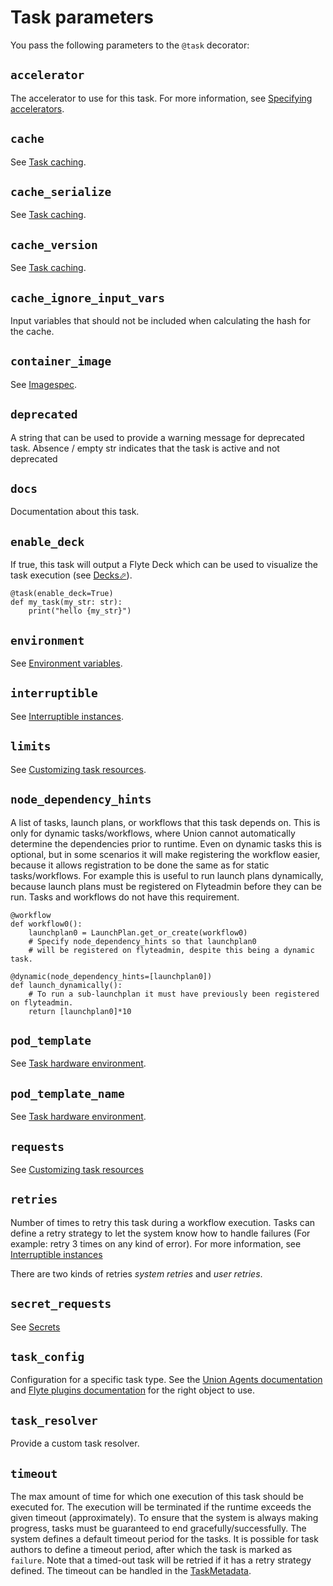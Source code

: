 # Task parameters

You pass the following parameters to the `@task` decorator:

<!-- TODO: consider organizing by category rather than alphabetically -->

## `accelerator`

The accelerator to use for this task. For more information, see [Specifying accelerators](https://docs.flyte.org/en/latest/api/flytekit/extras.accelerators.html#specifying-accelerators).

## `cache`

See [Task caching](task-caching).

## `cache_serialize`

See [Task caching](task-caching).

## `cache_version`

See [Task caching](task-caching).

## `cache_ignore_input_vars`

Input variables that should not be included when calculating the hash for the cache.

## `container_image`

See [Imagespec](task-software-environment/imagespec).

## `deprecated`

A string that can be used to provide a warning message for deprecated task. Absence / empty str indicates that the task is active and not deprecated

## `docs`

Documentation about this task.

## `enable_deck`

If true, this task will output a Flyte Deck which can be used to visualize the task execution (see [Decks&#x2B00;](https://docs.flyte.org/en/latest/user_guide/development_lifecycle/decks.html#id1)).

```{code-block} python
@task(enable_deck=True)
def my_task(my_str: str):
    print("hello {my_str}")
```

## `environment`

See [Environment variables](task-software-environment/environment-variables).

## `interruptible`

See [Interruptible instances](task-hardware-environment/interruptible-instances).

## `limits`

See [Customizing task resources](task-hardware-environment/customizing-task-resources).

## `node_dependency_hints`

A list of tasks, launch plans, or workflows that this task depends on. This is only for dynamic tasks/workflows, where Union cannot automatically determine the dependencies prior to runtime. Even on dynamic tasks this is optional, but in some scenarios it will make registering the workflow easier, because it allows registration to be done the same as for static tasks/workflows. For example this is useful to run launch plans dynamically, because launch plans must be registered on Flyteadmin before they can be run. Tasks and workflows do not have this requirement.

```{code-block} python
@workflow
def workflow0():
    launchplan0 = LaunchPlan.get_or_create(workflow0)
    # Specify node_dependency_hints so that launchplan0
    # will be registered on flyteadmin, despite this being a dynamic task.

@dynamic(node_dependency_hints=[launchplan0])
def launch_dynamically():
    # To run a sub-launchplan it must have previously been registered on flyteadmin.
    return [launchplan0]*10
```

## `pod_template`

See [Task hardware environment](task-hardware-environment/index.md#pod_template-and-pod_template_name-task-parameters).

## `pod_template_name`

See [Task hardware environment](task-hardware-environment/index.md#pod_template-and-pod_template_name-task-parameters).

## `requests`

See [Customizing task resources](task-hardware-environment/customizing-task-resources)

## `retries`

Number of times to retry this task during a workflow execution.
Tasks can define a retry strategy to let the system know how to handle
failures (For example: retry 3 times on any kind of error). For more information, see [Interruptible instances](task-hardware-environment/interruptible-instances)

There are two kinds of retries *system retries* and *user retries*.

## `secret_requests`

See [Secrets](task-software-environment/secrets)

## `task_config`

Configuration for a specific task type. See the [Union Agents documentation](../../integrations/agents/index)  and [Flyte plugins documentation](https://docs.flyte.org/en/latest/flytesnacks/integrations.html) for the right object to use.

## `task_resolver`

Provide a custom task resolver.

## `timeout`

The max amount of time for which one execution of this task should be executed for. The execution will be terminated if the runtime exceeds the given timeout (approximately). To ensure that the system is always making progress, tasks must be guaranteed to end gracefully/successfully. The system defines a default timeout period for the tasks. It is possible for task authors to define a timeout period, after which the task is marked as `failure`. Note that a timed-out task will be retried if it has a retry strategy defined. The timeout can be handled in the
[TaskMetadata](https://docs.flyte.org/projects/flytekit/en/latest/generated/flytekit.TaskMetadata.html?highlight=retries.md#flytekit.TaskMetadata).
